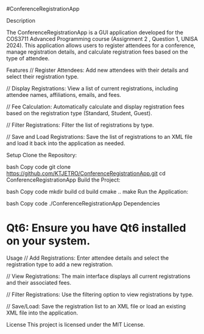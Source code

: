 #ConferenceRegistrationApp

Description

The ConferenceRegistrationApp is a GUI application developed for the COS3711 Advanced Programming course (Assignment 2 , Question 1, UNISA 2024). This application allows users to register attendees for a conference, manage registration details, and calculate registration fees based on the type of attendee.

Features
// Register Attendees: Add new attendees with their details and select their registration type.

// Display Registrations: View a list of current registrations, including attendee names, affiliations, emails, and fees.

// Fee Calculation: Automatically calculate and display registration fees based on the registration type (Standard, Student, Guest).

// Filter Registrations: Filter the list of registrations by type.

// Save and Load Registrations: Save the list of registrations to an XML file and load it back into the application as needed.

Setup
Clone the Repository:

bash
Copy code
git clone https://github.com/KTJETRO/ConferenceRegistrationApp.git
cd ConferenceRegistrationApp
Build the Project:

bash
Copy code
mkdir build
cd build
cmake ..
make
Run the Application:

bash
Copy code
./ConferenceRegistrationApp
Dependencies
# Qt6: Ensure you have Qt6 installed on your system.

Usage
// Add Registrations: Enter attendee details and select the registration type to add a new registration.

// View Registrations: The main interface displays all current registrations and their associated fees.

// Filter Registrations: Use the filtering option to view registrations by type.

// Save/Load: Save the registration list to an XML file or load an existing XML file into the application.

License
This project is licensed under the MIT License.

